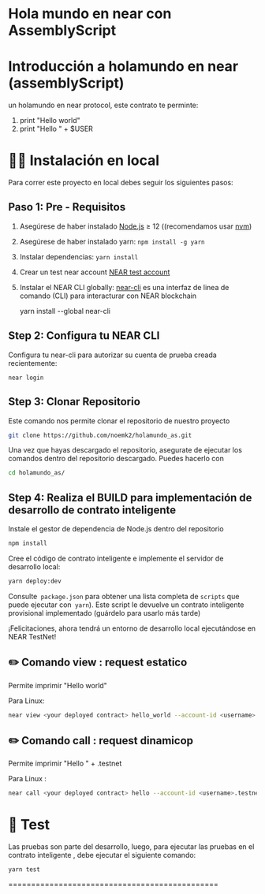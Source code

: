 Hola mundo en near con AssemblyScript
==================

Introducción a holamundo en near (assemblyScript)
==================

 un holamundo en near protocol, este contrato te perminte:
 
 1. print "Hello world" 
 2. print "Hello " + $USER
 

👨‍💻 Instalación en local
===========

Para correr este proyecto en local debes seguir los siguientes pasos:

Paso 1: Pre - Requisitos
------------------------------

1. Asegúrese de haber instalado [Node.js] ≥ 12 ((recomendamos usar [nvm])
2. Asegúrese de haber instalado yarn: `npm install -g yarn`
3. Instalar dependencias: `yarn install`
4. Crear un test near account [NEAR test account]
5. Instalar el NEAR CLI globally: [near-cli] es una interfaz de linea de comando (CLI) para interacturar con NEAR blockchain

    yarn install --global near-cli

Step 2: Configura tu NEAR CLI
-------------------------------

Configura tu near-cli para autorizar su cuenta de prueba creada recientemente:

    near login
    
Step 3: Clonar Repositorio
-------------------------------    

Este comando nos permite clonar el repositorio de nuestro proyecto 

```bash
git clone https://github.com/noemk2/holamundo_as.git
```

Una vez que hayas descargado el repositorio, asegurate de ejecutar los comandos dentro del repositorio descargado. Puedes hacerlo con
```bash
cd holamundo_as/
```

Step 4: Realiza el BUILD para implementación de desarrollo de contrato inteligente 
------------------------------------------------------------------------------------

Instale el gestor de dependencia de Node.js dentro del repositorio

```bash
npm install
```

Cree el código de contrato inteligente e implemente el servidor de desarrollo local: 
```bash
yarn deploy:dev
```
Consulte` package.json` para obtener una lista completa de `scripts` que puede ejecutar con` yarn`). Este script le devuelve un contrato inteligente provisional
implementado (guárdelo para
usarlo más tarde)


¡Felicitaciones, ahora tendrá un entorno de desarrollo local ejecutándose en NEAR TestNet!


✏️ Comando  view : request estatico
-----------------------------------------------

Permite imprimir "Hello world" 

Para Linux:
```bash
near view <your deployed contract> hello_world --account-id <username>.testnet
```

✏️ Comando  call : request dinamicop
--------------------------------------------

Permite imprimir "Hello " + <username>.testnet  

Para Linux :
```bash
near call <your deployed contract> hello --account-id <username>.testnet
```


🤖 Test 
==================

Las pruebas son parte del desarrollo, luego, para ejecutar las pruebas en el contrato inteligente , debe ejecutar el siguiente comando:

    yarn test


==============================================

  [create-near-app]: https://github.com/near/create-near-app
  [Node.js]: https://nodejs.org/en/download/package-manager/
  [NEAR accounts]: https://docs.near.org/docs/concepts/account
  [NEAR Wallet]: https://wallet.testnet.near.org/
  [near-cli]: https://github.com/near/near-cli
  [NEAR test account]: https://docs.near.org/docs/develop/basics/create-account#creating-a-testnet-account
  [nvm]: https://github.com/nvm-sh/nvm
  [UX/UI]: https://www.figma.com/proto/GqP5EF5zRZRvAv3HoaSsuN/uniwap?node-id=39%3A2300&scaling=min-zoom&page-id=0%3A1&starting-point-node-id=39%3A2300&hide-ui=1
  [UX/UI]: https://www.figma.com/proto/0dZLC0WI1eVsfjeKu3T8J8/Garant%C3%ADzame?node-id=2%3A8&scaling=scale-down-width&page-id=0%3A1&starting-point-node-id=2%3A8

